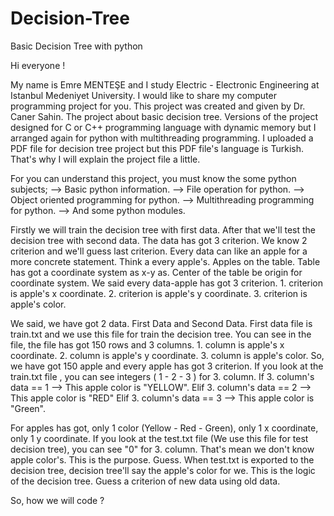 # Decision-Tree
Basic Decision Tree with python

Hi everyone !
  
  My name is Emre MENTEŞE and I study Electric - Electronic Engineering at Istanbul Medeniyet University. I would like to share my computer programming project for you. This project was created and given by Dr. Caner Sahin. The project about basic decision tree. Versions of the project designed for C or C++ programming language with dynamic memory but I arranged again for python with multithreading programming. I uploaded a PDF file for decision tree project but this PDF file's language is Turkish. That's why I will explain the project file a little.
  
For you can understand this project, you must know the some python subjects;
--> Basic python information.
--> File operation for python.
--> Object oriented programming for python.
--> Multithreading programming for python.
--> And some python modules.

  Firstly we will train the decision tree with first data. After that we'll test the decision tree with second data. The data has got 3 criterion. We know 2 criterion and we'll guess last criterion. Every data can like an apple for a more concrete statement. Think a every apple's. Apples on the table. Table has got a coordinate system as x-y as. Center of the table be origin for coordinate system. We said every data-apple has got 3 criterion. 1. criterion is apple's x coordinate. 2. criterion is apple's y coordinate. 3. criterion is apple's color.
  
  We said, we have got 2 data. First Data and Second Data. First data file is train.txt and we use this file for train the decision tree. You can see in the file, the file has got 150 rows and 3 columns. 1. column is apple's x coordinate. 2. column is apple's y coordinate. 3. column is apple's color. So, we have got 150 apple and every apple has got 3 criterion. If you look at the train.txt file , you can see integers ( 1 - 2 - 3 ) for 3. column. If 3. column's data == 1 --> This apple color is "YELLOW". Elif 3. column's data == 2 --> This apple color is "RED" Elif 3. column's data == 3 --> This apple color is "Green".
  
  For apples has got, only 1 color (Yellow - Red - Green), only 1 x coordinate, only  1 y coordinate. If you look at the test.txt file (We use this file for test decision tree), you can see "0" for 3. column. That's mean we don't know apple color's. This is the purpose. Guess. When test.txt is exported to the decision tree, decision tree'll say the apple's color for we. This is the logic of the decision tree. Guess a criterion of new data using old data.
  
  So, how we will code ? 
  
  
 
